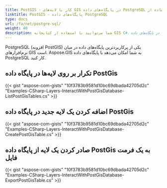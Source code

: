```yaml
---
title: PostGIS - کار با لایه‌های GIS در پایگاه‌های داده PostgreSQL با استفاده از C#
linktitle: PostGIS - پایگاه‌های داده PostgreSQL
type: docs
url: /fa/net/postgre-sql/
weight: 40
description: شما می‌توانید با استفاده از کتابخانه GIS C#، لایه‌ها را در پایگاه‌های داده PostGIS PostgreSQL تکرار، اضافه و صادر کنید.
---
```


PostgreSQL (افزونه PostGIS) یکی از پرکاربردترین پایگاه‌های داده در میان نرم‌افزارهای GIS است. Aspose.GIS به شما امکان می‌دهد با پایگاه‌های داده PostgreSQL کار کنید.

## **تکرار بر روی لایه‌ها در پایگاه داده PostGis**
{{< gist "aspose-com-gists" "10f3783b9581d10bc69dbada42705d2c" "Examples-CSharp-Layers-InteractWithPostGisDatabase-ListPostGisTables.cs" >}}
## **اضافه کردن یک لایه جدید در پایگاه داده PostGis**
{{< gist "aspose-com-gists" "10f3783b9581d10bc69dbada42705d2c" "Examples-CSharp-Layers-InteractWithPostGisDatabase-CreatePostGisTable.cs" >}}
## **صادر کردن یک لایه از پایگاه داده PostGis به یک فرمت فایل**
{{< gist "aspose-com-gists" "10f3783b9581d10bc69dbada42705d2c" "Examples-CSharp-Layers-InteractWithPostGisDatabase-ExportPostGisTable.cs" >}}
